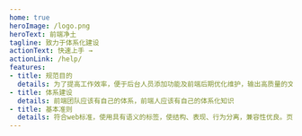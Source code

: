 ```yaml
---
home: true
heroImage: /logo.png
heroText: 前端净土
tagline: 致力于体系化建设
actionText: 快速上手 →
actionLink: /help/
features:
- title: 规范目的
  details: 为了提高工作效率，便于后台人员添加功能及前端后期优化维护，输出高质量的文档，在系统建设中，使结构更加清晰，代码简明有序，有一个更好的前端架构
- title: 体系建设
  details: 前端团队应该有自己的体系，前端人应该有自己的体系化知识
- title: 基本准则
  details: 符合web标准，使用具有语义的标签，使结构、表现、行为分离，兼容性优良。页面性能优化，代码简洁、明了、有序，尽可能的合理交互与请求，保证最快的解析速度与体验
---
```


